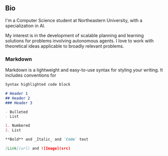 ## Bio

I'm a Computer Science student at Northeastern University, with a specialization in AI.

My interest is in the development of scalable planning and learning solutions for problems involving autonomous agents. I love to work with theoretical ideas applicable to broadly relevant problems.

### Markdown

Markdown is a lightweight and easy-to-use syntax for styling your writing. It includes conventions for

```markdown
Syntax highlighted code block

# Header 1
## Header 2
### Header 3

- Bulleted
- List

1. Numbered
2. List

**Bold** and _Italic_ and `Code` text

[Link](url) and ![Image](src)
```

